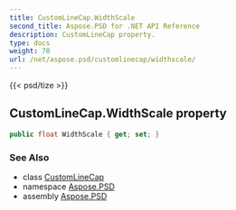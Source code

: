```yaml
---
title: CustomLineCap.WidthScale
second_title: Aspose.PSD for .NET API Reference
description: CustomLineCap property. 
type: docs
weight: 70
url: /net/aspose.psd/customlinecap/widthscale/
---
```

{{< psd/tize >}}
## CustomLineCap.WidthScale property

```csharp
public float WidthScale { get; set; }
```

### See Also

* class [CustomLineCap](../)
* namespace [Aspose.PSD](../../customlinecap/)
* assembly [Aspose.PSD](../../../)


